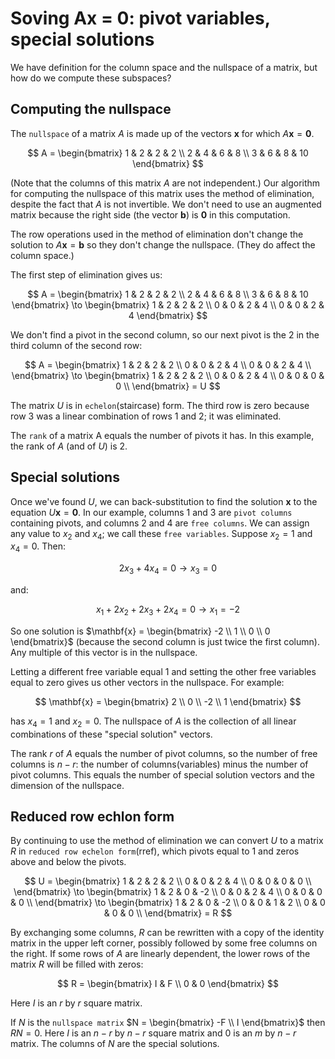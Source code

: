 # Soving Ax = 0: pivot variables, special solutions

We have definition for the column space and the nullspace of a matrix, but how do we compute these subspaces?

## Computing the nullspace

The `nullspace` of a matrix $A$ is made up of the vectors $\mathbf{x}$ for which $A\mathbf{x} = \mathbf{0}$.

$$
A =
\begin{bmatrix}
1 & 2 & 2 & 2 \\
2 & 4 & 6 & 8 \\
3 & 6 & 8 & 10
\end{bmatrix}
$$

(Note that the columns of this matrix $A$ are not independent.) Our algorithm for computing the nullspace of this matrix uses the method of elimination, despite the fact that $A$ is not invertible. We don't need to use an augmented matrix because the right side (the vector $\mathbf{b}$) is $\mathbf{0}$ in this computation.

The row operations used in the method of elimination don't change the solution to $A\mathbf{x} = \mathbf{b}$ so they don't change the nullspace. (They do affect the column space.)

The first step of elimination gives us:

$$
A =
\begin{bmatrix}
1 & 2 & 2 & 2 \\
2 & 4 & 6 & 8 \\
3 & 6 & 8 & 10
\end{bmatrix}
\to
\begin{bmatrix}
1 & 2 & 2 & 2 \\
0 & 0 & 2 & 4 \\
0 & 0 & 2 & 4
\end{bmatrix}
$$

We don't find a pivot in the second column, so our next pivot is the 2 in the third column of the second row:

$$
A =
\begin{bmatrix}
1 & 2 & 2 & 2 \\
0 & 0 & 2 & 4 \\
0 & 0 & 2 & 4 \\
\end{bmatrix}
\to
\begin{bmatrix}
1 & 2 & 2 & 2 \\
0 & 0 & 2 & 4 \\
0 & 0 & 0 & 0 \\
\end{bmatrix}
= U
$$

The matrix $U$ is in `echelon`(staircase) form. The third row is zero because row 3 was a linear combination of rows 1 and 2; it was eliminated.

The `rank` of a matrix A equals the number of pivots it has. In this example, the rank of $A$ (and of $U$) is $2$.

## Special solutions

Once we've found $U$, we can back-substitution to find the solution $\mathbf{x}$ to the equation $U\mathbf{x} = \mathbf{0}$. In our example, columns 1 and 3 are `pivot columns` containing pivots, and columns 2 and 4 are `free columns`. We can assign any value to $x_2$ and $x_4$; we call these `free variables`. Suppose $x_2 = 1$ and $x_4 = 0$. Then:

$$
2 x_3 + 4 x_4 = 0 \to x_3 = 0
$$

and:

$$
x_1 + 2x_2 + 2x_3 + 2x_4 = 0 \to x_1 = -2
$$

So one solution is $\mathbf{x} = \begin{bmatrix} -2 \\ 1 \\ 0 \\ 0 \end{bmatrix}$ (because the second column is just twice the first column). Any multiple of this vector is in the nullspace.

Letting a different free variable equal 1 and setting the other free variables equal to zero gives us other vectors in the nullspace. For example:

$$
\mathbf{x} =
\begin{bmatrix}
2 \\
0 \\
-2 \\
1
\end{bmatrix}
$$

has $x_4 = 1$ and $x_2 = 0$. The nullspace of $A$ is the collection of all linear combinations of these "special solution" vectors.

The rank $r$ of $A$ equals the number of pivot columns, so the number of free columns is $n - r$: the number of columns(variables) minus the number of pivot columns. This equals the number of special solution vectors and the dimension of the nullspace.

## Reduced row echlon form

By continuing to use the method of elimination we can convert $U$ to a matrix $R$ in `reduced row echelon form`(rref), which pivots equal to 1 and zeros above and below the pivots.

$$
U =
\begin{bmatrix}
1 & 2 & 2 & 2 \\
0 & 0 & 2 & 4 \\
0 & 0 & 0 & 0 \\
\end{bmatrix}
\to
\begin{bmatrix}
1 & 2 & 0 & -2 \\
0 & 0 & 2 & 4 \\
0 & 0 & 0 & 0 \\
\end{bmatrix}
\to
\begin{bmatrix}
1 & 2 & 0 & -2 \\
0 & 0 & 1 & 2 \\
0 & 0 & 0 & 0 \\
\end{bmatrix}
= R
$$

By exchanging some columns, $R$ can be rewritten with a copy of the identity matrix in the upper left corner, possibly followed by some free columns on the right. If some rows of $A$ are linearly dependent, the lower rows of the matrix $R$ will be filled with zeros:

$$
R = \begin{bmatrix} I & F \\ 0 & 0 \end{bmatrix}
$$

Here $I$ is an $r$ by $r$ square matrix.

If $N$ is the `nullspace matrix` $N = \begin{bmatrix} -F \\ I \end{bmatrix}$ then $RN = 0$. Here $I$ is an $n - r$ by $n - r$ square matrix and $0$ is an $m$ by $n - r$ matrix. The columns of $N$ are the special solutions.
